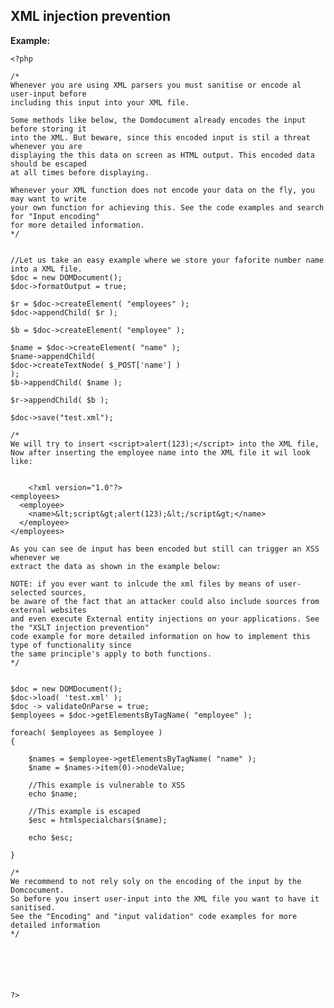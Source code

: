 
XML injection prevention
-------

**Example:**
	
	<?php

	/*
	Whenever you are using XML parsers you must sanitise or encode al user-input before 
	including this input into your XML file.

	Some methods like below, the Domdocument already encodes the input before storing it
	into the XML. But beware, since this encoded input is stil a threat whenever you are
	displaying the this data on screen as HTML output. This encoded data should be escaped
	at all times before displaying.
	
	Whenever your XML function does not encode your data on the fly, you may want to write
	your own function for achieving this. See the code examples and search for "Input encoding"
	for more detailed information.
	*/
	
	
	//Let us take an easy example where we store your faforite number name into a XML file.
	$doc = new DOMDocument();
	$doc->formatOutput = true;

	$r = $doc->createElement( "employees" );
	$doc->appendChild( $r );

	$b = $doc->createElement( "employee" );

	$name = $doc->createElement( "name" );
	$name->appendChild(
	$doc->createTextNode( $_POST['name'] )
	);
	$b->appendChild( $name );

	$r->appendChild( $b );

	$doc->save("test.xml");
	
	/*
	We will try to insert <script>alert(123);</script> into the XML file,
	Now after inserting the employee name into the XML file it wil look like:
	

		<?xml version="1.0"?>
	<employees>
	  <employee>
		<name>&lt;script&gt;alert(123);&lt;/script&gt;</name>
	  </employee>
	</employees>
	
	As you can see de input has been encoded but still can trigger an XSS whenever we
	extract the data as shown in the example below:
	
	NOTE: if you ever want to inlcude the xml files by means of user-selected sources,
	be aware of the fact that an attacker could also include sources from external websites
	and even execute External entity injections on your applications. See the "XSLT injection prevention"
	code example for more detailed information on how to implement this type of functionality since
	the same principle's apply to both functions.
	*/

		
	$doc = new DOMDocument();
	$doc->load( 'test.xml' );
	$doc -> validateOnParse = true;
	$employees = $doc->getElementsByTagName( "employee" );
	
	foreach( $employees as $employee )
	{
	
		$names = $employee->getElementsByTagName( "name" );
		$name = $names->item(0)->nodeValue;
	
		//This example is vulnerable to XSS
		echo $name;
		
		//This example is escaped
		$esc = htmlspecialchars($name);
		
		echo $esc;

	}
		
	/*
	We recommend to not rely soly on the encoding of the input by the Domcocument.
	So before you insert user-input into the XML file you want to have it sanitised.
	See the "Encoding" and "input validation" code examples for more detailed information
	*/


	
	

	
	?> 